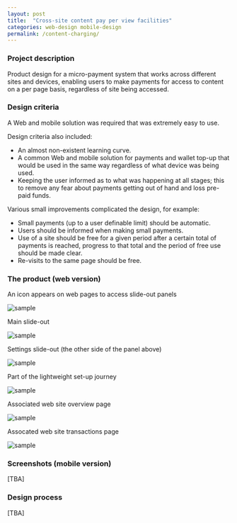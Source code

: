 ```yaml
---
layout: post
title:  "Cross-site content pay per view facilities"
categories: web-design mobile-design
permalink: /content-charging/
---
```

### Project description 

Product design for a micro-payment system that works across different sites 
and devices, enabling users to make payments for 
access to content on a per page basis, regardless of site being accessed.

### Design criteria

A Web and mobile solution was required that was extremely easy to use.

Design criteria also included:
* An almost non-existent learning curve.
* A common Web and mobile solution for payments and wallet top-up that would be 
 used in the same way regardless of what device was being used.
* Keeping the user informed as to what was happening at all stages; 
 this to remove any fear about payments getting out of hand and loss pre-paid funds.

Various small improvements complicated the design, for example:
* Small payments (up to a user definable limit) should be automatic.
* Users should be informed when making small payments.
* Use of a site should be free for a given period after a certain total of payments is
reached, progress to that total and the period of free use should be made clear.
* Re-visits to the same page should be free.



### The product (web version)

An icon appears on web pages to access slide-out panels

![sample](/assets/images/agate/agate-icon-on-web-page.png)

Main slide-out 

![sample](/assets/images/agate/agate-on-web-page.png)

Settings slide-out  (the other side of the panel above)

![sample](/assets/images/agate/agate-settings-panel.png)

Part of the lightweight set-up journey

![sample](/assets/images/agate/agate-charge-panel.png)

Associated web site overview page

![sample](/assets/images/agate/agate-overview.png)

Assocated web site transactions page


![sample](/assets/images/agate/agate-transaction-record.png)


### Screenshots (mobile version)

\[TBA\]

### Design process

\[TBA\]

